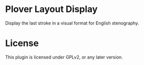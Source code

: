 # Plover Layout Display

Display the last stroke in a visual format for English stenography.

# License

This plugin is licensed under GPLv2, or any later version.
